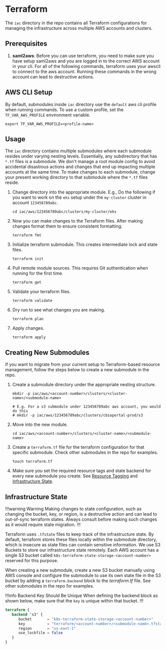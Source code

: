 # Terraform
The `iac` directory in the repo contains all Terraform configurations for managing the infrastructure across multiple AWS accounts and clusters.

## Prerequisites
1. **saml2aws**: Before you can use terraform, you need to make sure you have setup saml2aws and you are logged in to the correct AWS account in your cli. For all of the following commands, terraform uses your awscli to connect to the aws account. Running these commands in the wrong account can lead to destructive actions.

## AWS CLI Setup
By default, submodules inside `iac` directory use the `default` aws cli profile when running commands. To use a custom profile, set the `TF_VAR_AWS_PROFILE` environment variable.
```shell
export TF_VAR_AWS_PROFILE=<profile-name>
```

## Usage
The `iac` directory contains multiple submodules where each submodule resides under varying nesting levels. Essentially, any subdirectory that has `*.tf` files is a submodule. We don't manage a root module config to avoid accidental disastrous actions and changes that end up impacting multiple accounts at the same time. To make changes to each submodule, change your present working directory to that submodule where the `*.tf` files reside.
1. Change directory into the appropriate module. E.g., Do the following if you want to work on the `eks` setup under the `my-cluster` cluster in account `123456789abc`.
   ```shell
   cd iac/aws/123456789abc/clusters/my-cluster/eks
   ```
2. Now you can make changes to the Terraform files. After making changes format them to ensure consistent formatting.
   ```shell
   terraform fmt
   ```
3. Initialize terraform submodule. This creates intermediate lock and state files.
   ```shell
   terraform init
   ```
4. Pull remote module sources. This requires Git authentication when running for the first time.
   ```shell
   terraform get
   ```
5. Validate your terraform files.
   ```shell
   terraform validate
   ```
6. Dry run to see what changes you are making.
   ```shell
   terraform plan
   ```
7. Apply changes.
   ```shell
   terraform apply
   ```

## Creating New Submodules
If you want to migrate from your current setup to Terraform-based resource management, follow the steps below to create a new submodule in the repo.
1. Create a submodule directory under the appropriate nesting structure.
   ```shell
   mkdir -p iac/aws/<account-number>/clusters/<cluster-name>/<submodule-name>
   
   # E.g. For a s3 submodule under 123456789abc aws account, you would do this
   # mkdir -p iac/aws/123456789abc/clusters/cbioportal-prod/s3
   ```
2. Move into the new module.
   ```shell
   cd iac/aws/<account-number>/clusters/<cluster-name>/<submodule-name>
   ```
3. Create a `terraform.tf` file for the terraform configuration for that specific submodule. Check other submodules in the repo for examples.
   ```shell
   touch terraform.tf
   ```
4. Make sure you set the required resource tags and state backend for every new submodule you create. See [Resource Tagging](/infrastructure-as-code/resource-tagging) and [Infrastructure State](#infrastructure-state).

## Infrastructure State

!!!warning Warning
Making changes to state configuration, such as changing the bucket, key, or region, is a destructive action and can lead to out-of-sync terraform states. Always consult before making such changes as it would require state migration.
!!!

Terraform uses `.tfstate` files to keep track of the infrastructure state. By default, terraform stores these files locally within the submodule directory, which is insecure as state files can contain sensitive information. We use S3 Buckets to store our infrastructure state remotely. Each AWS account has a single S3 bucket called `k8s-terraform-state-storage-<account-number>` reserved for this purpose.

When creating a new submodule, create a new S3 bucket manually using AWS console and configure the submodule to use its own state file in the S3 bucket by adding a `terraform.backend` block to the _terraform.tf_ file. See other submodules in the repo for examples.

!!!info Backend Key Should Be Unique
When defining the backend block as shown below, make sure that the `key` is unique within that bucket.
!!!

```terraform
terraform {
   backend 's3' {
      bucket       = "k8s-terraform-state-storage-<account-number>"
      key          = "terraform/<account-number>/<submodule-name>.tfstate" # Should be unique within the bucket
      region       = "us-east-1"
      use_lockfile = false
   }
}
```